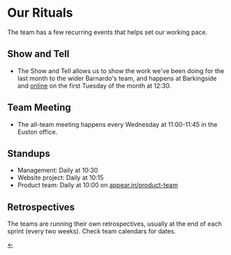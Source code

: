 # Our Rituals

The team has a few recurring events that helps set our working pace. 

## Show and Tell
- The Show and Tell allows us to show the work we've been doing for the last month to the wider Barnardo's team, and happens at Barkingside and [online](http://dr.barnar.do/live) on the first Tuesday of the month at 12:30.

## Team Meeting
- The all-team meeting happens every Wednesday at 11:00-11:45 in the Euston office.  

## Standups
- Management: Daily at 10:30
- Website project: Daily at 10:15
- Product team: Daily at 10:00 on [appear.in/product-team](http://appear.in/product-team)

## Retrospectives

The teams are running their own retrospectives, usually at the end of each sprint (every two weeks). Check team calendars for dates.

[←](readme.md)
